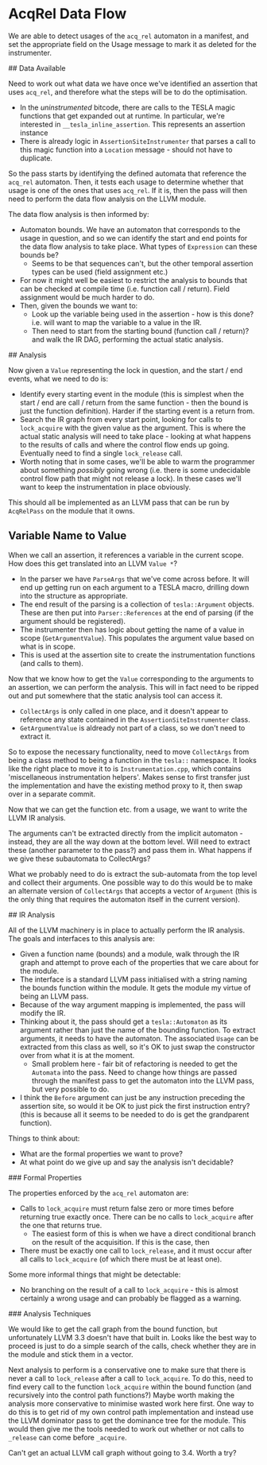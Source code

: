 # AcqRel Data Flow

We are able to detect usages of the `acq_rel` automaton in a manifest,
and set the appropriate field on the Usage message to mark it as deleted
for the instrumenter.

## Data Available

Need to work out what data we have once we've identified an assertion
that uses `acq_rel`, and therefore what the steps will be to do the
optimisation.

* In the *uninstrumented* bitcode, there are calls to the TESLA magic
  functions that get expanded out at runtime. In particular, we're
  interested in `__tesla_inline_assertion`. This represents an assertion
  instance
* There is already logic in `AssertionSiteInstrumenter` that parses a
  call to this magic function into a `Location` message - should not
  have to duplicate.

So the pass starts by identifying the defined automata that reference
the `acq_rel` automaton. Then, it tests each usage to determine whether
that usage is one of the ones that uses `acq_rel`. If it is, then the
pass will then need to perform the data flow analysis on the LLVM
module. 

The data flow analysis is then informed by:

* Automaton bounds. We have an automaton that corresponds to the usage
  in question, and so we can identify the start and end points for the
  data flow analysis to take place. What types of `Expression` can these
  bounds be?
  * Seems to be that sequences can't, but the other temporal assertion
    types can be used (field assignment etc.)
* For now it might well be easiest to restrict the analysis to bounds
  that can be checked at compile time (i.e. function call / return).
  Field assignment would be much harder to do.
* Then, given the bounds we want to:
  * Look up the variable being used in the assertion - how is this done?
    i.e. will want to map the variable to a value in the IR.
  * Then need to start from the starting bound (function call / return)?
    and walk the IR DAG, performing the actual static analysis.

## Analysis

Now given a `Value` representing the lock in question, and the start /
end events, what we need to do is:

* Identify every starting event in the module (this is simplest when the
  start / end are call / return from the same function - then the bound
  is just the function definition). Harder if the starting event is a
  return from.
* Search the IR graph from every start point, looking for calls to
  `lock_acquire` with the given value as the argument. This is where the
  actual static analysis will need to take place - looking at what
  happens to the results of calls and where the control flow ends up
  going. Eventually need to find a single `lock_release` call.
* Worth noting that in some cases, we'll be able to warm the programmer
  about something *possibly* going wrong (i.e. there is some undecidable
  control flow path that might not release a lock). In these cases we'll
  want to keep the instrumentation in place obviously.

This should all be implemented as an LLVM pass that can be run by
`AcqRelPass` on the module that it owns.

## Variable Name to Value

When we call an assertion, it references a variable in the current
scope. How does this get translated into an LLVM `Value *`?

* In the parser we have `ParseArgs` that we've come across before. It
  will end up getting run on each argument to a TESLA macro, drilling
  down into the structure as appropriate.
* The end result of the parsing is a collection of `tesla::Argument`
  objects. These are then put into `Parser::References` at the end of
  parsing (if the argument should be registered).
* The instrumenter then has logic about getting the name of a value in
  scope (`GetArgumentValue`). This populates the argument value based on
  what is in scope.
* This is used at the assertion site to create the instrumentation
  functions (and calls to them).

Now that we know how to get the `Value` corresponding to the arguments
to an assertion, we can perform the analysis. This will in fact need to
be ripped out and put somewhere that the static analysis tool can access
it.

* `CollectArgs` is only called in one place, and it doesn't appear to
  reference any state contained in the `AssertionSiteInstrumenter`
  class.
* `GetArgumentValue` is aldready not part of a class, so we don't need
  to extract it.

So to expose the necessary functionality, need to move `CollectArgs`
from being a class method to being a function in the `tesla::`
namespace. It looks like the right place to move it to is
`Instrumentation.cpp`, which contains 'miscellaneous instrumentation
helpers'. Makes sense to first transfer just the implementation and have
the existing method proxy to it, then swap over in a separate commit.

Now that we can get the function etc. from a usage, we want to write the
LLVM IR analysis.

The arguments can't be extracted directly from the implicit automaton -
instead, they are all the way down at the bottom level. Will need to
extract these (another parameter to the pass?) and pass them in. What
happens if we give these subautomata to CollectArgs?

What we probably need to do is extract the sub-automata from the top
level and collect their arguments. One possible way to do this would be
to make an alternate version of `CollectArgs` that accepts a vector of
`Argument` (this is the only thing that requires the automaton itself in
the current version).

## IR Analysis

All of the LLVM machinery is in place to actually perform the IR
analysis. The goals and interfaces to this analysis are:

* Given a function name (bounds) and a module, walk through the IR graph
  and attempt to prove each of the properties that we care about for the
  module.
* The interface is a standard LLVM pass initialised with a string naming
  the bounds function within the module. It gets the module my virtue of
  being an LLVM pass.
* Because of the way argument mapping is implemented, the pass will
  modify the IR.
* Thinking about it, the pass should get a `tesla::Automaton` as its
  argument rather than just the name of the bounding function. To
  extract arguments, it needs to have the automaton. The associated
  `Usage` can be extracted from this class as well, so it's OK to just
  swap the constructor over from what it is at the moment.
  * Small problem here - fair bit of refactoring is needed to get the
    `Automata` into the pass. Need to change how things are passed
    through the manifest pass to get the automaton into the LLVM pass,
    but very possible to do.
* I think the `Before` argument can just be any instruction preceding
  the assertion site, so would it be OK to just pick the first
  instruction entry? (this is because all it seems to be needed to do is
  get the grandparent function).

Things to think about:

* What are the formal properties we want to prove?
* At what point do we give up and say the analysis isn't decidable?

### Formal Properties

The properties enforced by the `acq_rel` automaton are:

* Calls to `lock_acquire` must return false zero or more times before
  returning true exactly once. There can be no calls to `lock_acquire`
  after the one that returns true.
  * The easiest form of this is when we have a direct conditional branch
    on the result of the acquisition. If this is the case, then
* There must be exactly one call to `lock_release`, and it must occur
  after all calls to `lock_acquire` (of which there must be at least
  one).

Some more informal things that might be detectable:

* No branching on the result of a call to `lock_acquire` - this is
  almost certainly a wrong usage and can probably be flagged as a
  warning.

### Analysis Techniques

We would like to get the call graph from the bound function, but
unfortunately LLVM 3.3 doesn't have that built in. Looks like the best
way to proceed is just to do a simple search of the calls, check whether
they are in the module and stick them in a vector.

Next analysis to perform is a conservative one to make sure that there
is never a call to `lock_release` after a call to `lock_acquire`. To do
this, need to find every call to the function `lock_acquire` within the
bound function (and recursively into the control path functions?) Maybe
worth making the analysis more conservative to minimise wasted work here
first. One way to do this is to get rid of my own control path
implementation and instead use the LLVM dominator pass to get the
dominance tree for the module. This would then give me the tools needed
to work out whether or not calls to `_release` can come before
`_acquire`.

Can't get an actual LLVM call graph without going to 3.4. Worth a try?
